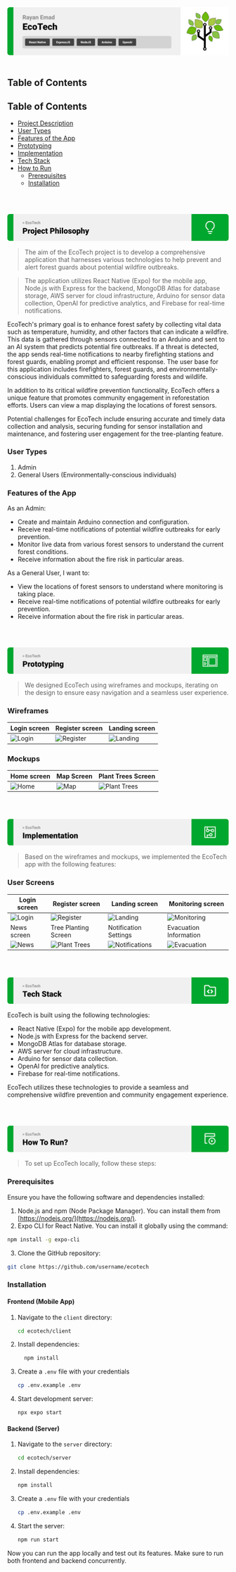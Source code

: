 
<img src="./readme/title1.svg"/> 
<br><br> 

## Table of Contents 


## Table of Contents
- [Project Description](#project-description)
- [User Types](#user-types)
- [Features of the App](#features-of-the-app)
- [Prototyping](#prototyping)
- [Implementation](#implementation)
- [Tech Stack](#tech-stack)
- [How to Run](#how-to-run)
  - [Prerequisites](#prerequisites)
  - [Installation](#installation)


<br><br>  

<!-- Project Description -->
<a name="project-description"></a>
<img src="./readme/title2.svg"/> 


> The aim of the EcoTech project is to develop a comprehensive application that harnesses various technologies to help prevent and alert forest guards about potential wildfire outbreaks. 

> The application utilizes React Native (Expo) for the mobile app, Node.js with Express for the backend, MongoDB Atlas for database storage, AWS server for cloud infrastructure, Arduino for sensor data collection, OpenAI for predictive analytics, and Firebase for real-time notifications. 

EcoTech's primary goal is to enhance forest safety by collecting vital data such as temperature, humidity, and other factors that can indicate a wildfire. This data is gathered through sensors connected to an Arduino and sent to an AI system that predicts potential fire outbreaks. If a threat is detected, the app sends real-time notifications to nearby firefighting stations and forest guards, enabling prompt and efficient response. The user base for this application includes firefighters, forest guards, and environmentally-conscious individuals committed to safeguarding forests and wildlife. 

In addition to its critical wildfire prevention functionality, EcoTech offers a unique feature that promotes community engagement in reforestation efforts. Users can view a map displaying the locations of forest sensors. 

Potential challenges for EcoTech include ensuring accurate and timely data collection and analysis, securing funding for sensor installation and maintenance, and fostering user engagement for the tree-planting feature. 


### User Types 

1. Admin 
2. General Users (Environmentally-conscious individuals)

### Features of the App 

As an Admin: 

- Create and maintain Arduino connection and configuration. 
- Receive real-time notifications of potential wildfire outbreaks for early prevention.   
- Monitor live data from various forest sensors to understand the current forest conditions. 
- Receive information about the fire risk in particular areas. 

As a General User, I want to: 

- View the locations of forest sensors to understand where monitoring is taking place. 
- Receive real-time notifications of potential wildfire outbreaks for early prevention. 
- Receive information about the fire risk in particular areas. 

<br><br> 

 
<a name="prototyping"></a>
<img src="./readme/title3.svg"/>


> We designed EcoTech using wireframes and mockups, iterating on the design to ensure easy navigation and a seamless user experience. 

### Wireframes 

| Login screen  | Register screen | Landing screen | 
| ---| ---| ---|   
| ![Login](./readme/demo/1440x1024.png) | ![Register](./readme/demo/1440x1024.png) | ![Landing](./readme/demo/1440x1024.png) | 

### Mockups 

| Home screen  | Map Screen | Plant Trees Screen | 
| ---| ---| ---|  
| ![Home](./readme/demo/1440x1024.png) | ![Map](./readme/demo/1440x1024.png)  | ![Plant Trees](./readme/demo/1440x1024.png) | 

<br><br> 


<a name="implementation" ></a>
<img src="./readme/title4.svg"/>


> Based on the wireframes and mockups, we implemented the EcoTech app with the following features: 


### User Screens 

| Login screen  | Register screen | Landing screen | Monitoring screen | 
| ---| ---| ---| ---|   
| ![Login](https://placehold.co/900x1600) | ![Register](https://placehold.co/900x1600) | ![Landing](https://placehold.co/900x1600) | ![Monitoring](https://placehold.co/900x1600) | 
| News screen  | Tree Planting Screen | Notification Settings | Evacuation Information | 
| ![News](https://placehold.co/900x1600) | ![Plant Trees](https://placehold.co/900x1600) | ![Notifications](https://placehold.co/900x1600) | ![Evacuation](https://placehold.co/900x1600) | 

<br><br> 


<a name="tech-stack" ></a>
<img src="./readme/title5.svg"/>


EcoTech is built using the following technologies: 

- React Native (Expo) for the mobile app development.   
- Node.js with Express for the backend server. 
- MongoDB Atlas for database storage. 
- AWS server for cloud infrastructure.    
- Arduino for sensor data collection. 
- OpenAI for predictive analytics. 
- Firebase for real-time notifications. 

EcoTech utilizes these technologies to provide a seamless and comprehensive wildfire prevention and community engagement experience. 

<br><br> 

<a name="how-to-run" ></a>
<img src="./readme/title6.svg"/> 


> To set up EcoTech locally, follow these steps: 


### Prerequisites 

Ensure you have the following software and dependencies installed: 

1. Node.js and npm (Node Package Manager). You can install them from [https://nodejs.org/](https://nodejs.org/). 
2. Expo CLI for React Native. You can install it globally using the command: 

```sh 
npm install -g expo-cli 
```
3. Clone the GitHub repository: 

```sh 
git clone https://github.com/username/ecotech  
```


### Installation 



#### Frontend (Mobile App) 


1. Navigate to the `client` directory: 

   ```bash  
   cd ecotech/client 
   ``` 
2. Install dependencies:  

   ```bash  
     npm install 
   ``` 
3. Create a `.env` file with your credentials 

   ```bash  
   cp .env.example .env
   ``` 
4. Start development server: 

   ```bash  
   npx expo start  
   ``` 

#### Backend (Server) 

1. Navigate to the `server` directory: 

   ```bash 
   cd ecotech/server 
   ``` 

2. Install dependencies: 

   ```bash   
   npm install 
   ```  

3. Create a `.env` file with your credentials

   ```bash  
   cp .env.example .env
   ``` 
  
4. Start the server: 

   ```bash 
   npm run start 
   ``` 

Now you can run the app locally and test out its features. Make sure to run both frontend and backend concurrently. 
